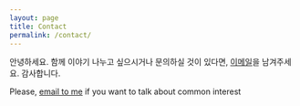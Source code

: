 ```yaml
---
layout: page
title: Contact
permalink: /contact/
---
```


안녕하세요. 함께 이야기 나누고 싶으시거나 문의하실 것이 있다면, [이메일](mailto:{{site.email}})을 남겨주세요. 감사합니다.  
  
Please, [email to me](mailto:{{site.email}}) if you want to talk about common interest